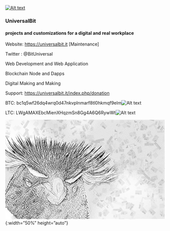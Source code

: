 
[![Alt text](https://github.com/universalbit-dev/papirus-icon-theme/blob/master/Papirus/64x64/places/folder-white-development.svg)](https://universalbit.it)

### UniversalBit 

#### projects and customizations for a digital and real workplace

Website: https://universalbit.it    [Maintenance]


Twitter : @BitUniversal


Web Development and Web Application

Blockchain Node and Dapps

Digital Making and Making

Support: https://universalbit.it/index.php/donation

BTC: bc1q5wf26dq4wrq0d47nkvplnmarf8tl0hkmqf9elm![Alt text](https://github.com/universalbit-dev/papirus-icon-theme/blob/master/Papirus-Light/24x24/panel/bitcoin-indicator.svg "bitcoin-indicator")

LTC: LWgAMAXEbcMienXHqzmSn8Gg4A6Q6RywWt![Alt text](https://github.com/universalbit-dev/papirus-icon-theme/blob/master/Papirus/24x24/apps/litecoin-qt.svg "litecoin-indicator")

![RockHopper](https://github.com/universalbit-dev/universalbit-dev/blob/main/Rockhopper_Pnguin_Header.png){:width=”50%” height=”auto”}
